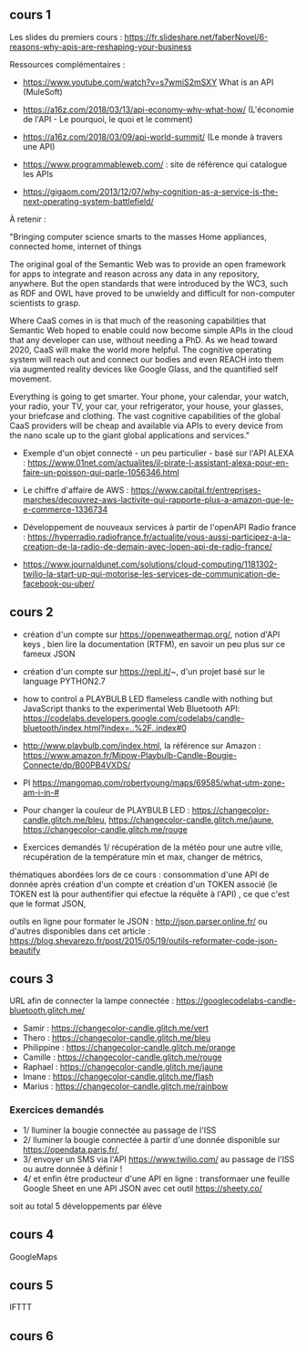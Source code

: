 ## cours 1

Les slides du premiers cours : https://fr.slideshare.net/faberNovel/6-reasons-why-apis-are-reshaping-your-business

Ressources complémentaires : 

- https://www.youtube.com/watch?v=s7wmiS2mSXY What is an API (MuleSoft)
- https://a16z.com/2018/03/13/api-economy-why-what-how/ (L'économie de l'API - Le pourquoi, le quoi et le comment) 
- https://a16z.com/2018/03/09/api-world-summit/ (Le monde à travers une API)
- https://www.programmableweb.com/ : site de référence qui catalogue les APIs 

 - https://gigaom.com/2013/12/07/why-cognition-as-a-service-is-the-next-operating-system-battlefield/
 
 À retenir : 
 
 "Bringing computer science smarts to the masses
Home appliances, connected home, internet of things

The original goal of the Semantic Web was to provide an open framework for apps to integrate and reason across any data in any repository, anywhere. But the open standards that were introduced by the WC3, such as RDF and OWL have proved to be unwieldy and difficult for non-computer scientists to grasp.

Where CaaS comes in is that much of the reasoning capabilities that Semantic Web hoped to enable could now become simple APIs in the cloud that any developer can use, without needing a PhD. As we head toward 2020, CaaS will make the world more helpful. The cognitive operating system will reach out and connect our bodies and even REACH into them via augmented reality devices like Google Glass, and the quantified self movement.

Everything is going to get smarter. Your phone, your calendar, your watch, your radio, your TV, your car, your refrigerator, your house, your glasses, your briefcase and clothing. The vast cognitive capabilities of the global CaaS providers will be cheap and available via APIs to every device from the nano scale up to the giant global applications and services."

 - Exemple d'un objet connecté - un peu particulier - basé sur l'API ALEXA : https://www.01net.com/actualites/il-pirate-l-assistant-alexa-pour-en-faire-un-poisson-qui-parle-1056346.html 
 
 - Le chiffre d'affaire de AWS : https://www.capital.fr/entreprises-marches/decouvrez-aws-lactivite-qui-rapporte-plus-a-amazon-que-le-e-commerce-1336734 
 
  - Développement de nouveaux services à partir de l'openAPI Radio france : https://hyperradio.radiofrance.fr/actualite/vous-aussi-participez-a-la-creation-de-la-radio-de-demain-avec-lopen-api-de-radio-france/ 
  
  - https://www.journaldunet.com/solutions/cloud-computing/1181302-twilio-la-start-up-qui-motorise-les-services-de-communication-de-facebook-ou-uber/


## cours 2

 - création d'un compte sur https://openweathermap.org/, notion d'API keys , bien lire la documentation (RTFM), en savoir un peu plus sur ce fameux JSON 
 
  - création d'un compte sur https://repl.it/~, d'un projet basé sur le language PYTHON2.7
 
 - how to control a PLAYBULB LED flameless candle with nothing but JavaScript thanks to the experimental Web Bluetooth API: https://codelabs.developers.google.com/codelabs/candle-bluetooth/index.html?index=..%2F..index#0 
 
- http://www.playbulb.com/index.html, la référence sur Amazon : https://www.amazon.fr/Mipow-Playbulb-Candle-Bougie-Connecte/dp/B00PB4VXDS/
 
-  PI https://mangomap.com/robertyoung/maps/69585/what-utm-zone-am-i-in-#

- Pour changer la couleur de PLAYBULB LED : https://changecolor-candle.glitch.me/bleu, https://changecolor-candle.glitch.me/jaune, https://changecolor-candle.glitch.me/rouge

 - Exercices demandés 1/ récupération de la météo pour une autre ville, récupération de la température min et max, changer de métrics, 
 
thématiques abordées lors de ce cours : consommation d'une API de donnée après création d'un compte et création d'un TOKEN associé (le TOKEN est là pour authentifier qui efectue la réquête à l'API) , ce que c'est que le format JSON,  

outils en ligne pour formater le JSON : http://json.parser.online.fr/ ou d'autres disponibles dans cet article : https://blog.shevarezo.fr/post/2015/05/19/outils-reformater-code-json-beautify 
 
 ## cours 3
 
URL afin de connecter la lampe connectée : https://googlecodelabs-candle-bluetooth.glitch.me/

- Samir : https://changecolor-candle.glitch.me/vert
- Thero : https://changecolor-candle.glitch.me/bleu
- Philippine : https://changecolor-candle.glitch.me/orange
- Camille : https://changecolor-candle.glitch.me/rouge
- Raphael : https://changecolor-candle.glitch.me/jaune
- Imane :  https://changecolor-candle.glitch.me/flash
- Marius : https://changecolor-candle.glitch.me/rainbow

 ### Exercices demandés 
 -  1/ lluminer la bougie connectée au passage de l'ISS 
 -  2/ lluminer la bougie connectée à partir d'une donnée disponible sur https://opendata.paris.fr/, 
 -  3/ envoyer un SMS via l'API https://www.twilio.com/ au passage de l'ISS ou autre donnée à définir ! 
 -  4/ et enfin être producteur d'une API en ligne : transformaer une feuille Google Sheet en une API JSON avec cet outil https://sheety.co/
 
 soit au total 5 développements par élève 
 
 
 ## cours 4 
 
 GoogleMaps
 
 ## cours 5
 
 IFTTT 
 
 ## cours 6 


 
 
  
